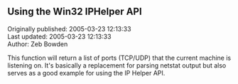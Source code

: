 ## Using the Win32 IPHelper API  
Originally published: 2005-03-23 12:13:33  
Last updated: 2005-03-23 12:13:33  
Author: Zeb Bowden  
  
This function will return a list of ports (TCP/UDP) that the current machine is listening on. It's basically a replacement for parsing netstat output but also serves as a good example for using the IP Helper API.